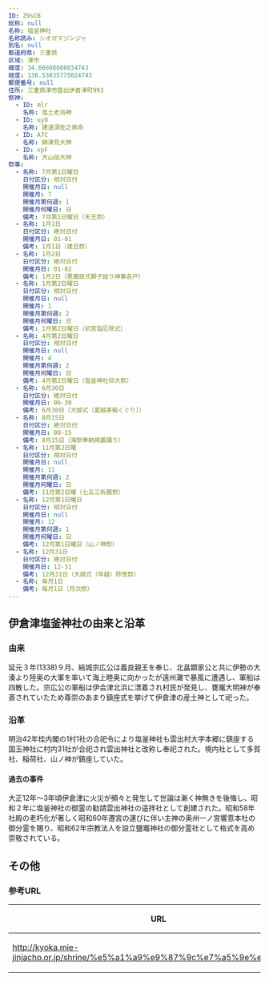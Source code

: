 ```yaml
---
ID: Z9sCB
総称: null
名称: 塩釜神社
名称読み: シオガマジンジャ
別名: null
都道府県: 三重県
区域: 津市
緯度: 34.66608608034743
経度: 136.53835775024743
郵便番号: null
住所: 三重県津市雲出伊倉津町993
祭神:
  - ID: mlr
    名称: 塩土老翁神
  - ID: uyO
    名称: 建速須佐之男命
  - ID: A7C
    名称: 綿津見大神
  - ID: vpF
    名称: 大山祇大神
祭事:
  - 名称: 7月第1日曜日
    日付区分: 相対日付
    開催月日: null
    開催月: 7
    開催月第何週: 1
    開催月何曜日: 日
    備考: 7月第1日曜日（天王祭）
  - 名称: 1月1日
    日付区分: 絶対日付
    開催月日: 01-01
    備考: 1月1日（歳旦祭）
  - 名称: 1月2日
    日付区分: 絶対日付
    開催月日: 01-02
    備考: 1月2日（悪魔祓式獅子廻り神事各戸）
  - 名称: 1月第2日曜日
    日付区分: 相対日付
    開催月日: null
    開催月: 1
    開催月第何週: 2
    開催月何曜日: 日
    備考: 1月第2日曜日（初宮詣厄除式）
  - 名称: 4月第2日曜日
    日付区分: 相対日付
    開催月日: null
    開催月: 4
    開催月第何週: 2
    開催月何曜日: 日
    備考: 4月第2日曜日（塩釜神社仰大祭）
  - 名称: 6月30日
    日付区分: 絶対日付
    開催月日: 06-30
    備考: 6月30日（大祓式（夏越茅輸くぐり））
  - 名称: 8月15日
    日付区分: 絶対日付
    開催月日: 08-15
    備考: 8月15日（海祭奉納掲叢踊り）
  - 名称: 11月第2日曜
    日付区分: 相対日付
    開催月日: null
    開催月: 11
    開催月第何週: 2
    開催月何曜日: 日
    備考: 11月第2日曜（七五三祈願祭）
  - 名称: 12月第1日曜日
    日付区分: 相対日付
    開催月日: null
    開催月: 12
    開催月第何週: 1
    開催月何曜日: 日
    備考: 12月第1日曜日（山ノ神祭）
  - 名称: 12月31日
    日付区分: 絶対日付
    開催月日: 12-31
    備考: 12月31日（大祓式（年越）除夜祭）
  - 名称: 毎月1日
    備考: 毎月1日（月次祭）
---
```


## 伊倉津塩釜神社の由来と沿革

### 由来

延元３年(1338)９月、結城宗広公は義良親王を奉じ、北畠顕家公と共に伊勢の大湊より陸奥の大軍を率いて海上睦奥に向かったが遠州灘で暴風に遭遇し、軍船は四散した。宗広公の軍船は伊会津北浜に漂着され村民が発見し、甕竃大明神が奉斎されていたため尊崇のあまり鎮座式を挙げて伊倉津の産土神として祀った。

### 沿革

明治42年桂内閣の1村1社の合祀令により塩釜神社も雲出村大字本郷に鎮座する国玉神社に村内31社が合祀され雲出神社と改称し奉祀された。境内社として多賀社、稲荷社、山ノ神が鎮座していた。

#### 過去の事件

大正12年～3年頃伊倉津に火災が頻々と発生して世論は漸く神無きを後悔し、昭和２年に塩釜神社の御霊の勧請雲出神社の遥拝社として創建された。昭和58年社殿の老朽化が著しく昭和60年遷宮の運びに伴い主神の奥州一ノ宮響意本社の御分霊を賜り、昭和62年宗教法人を設立鹽竈神社の御分霊社として格式を高め崇敬されている。

## その他

### 参考URL

| URL                                                                          | 説明   |
| ---------------------------------------------------------------------------- | ------ |
| http://kyoka.mie-jinjacho.or.jp/shrine/%e5%a1%a9%e9%87%9c%e7%a5%9e%e7%a4%be/ | 神社庁 |
